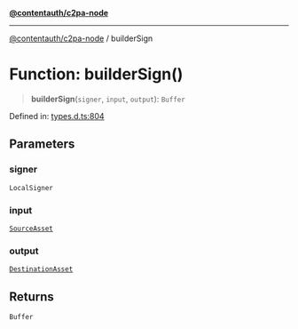 [**@contentauth/c2pa-node**](../README.md)

***

[@contentauth/c2pa-node](../README.md) / builderSign

# Function: builderSign()

> **builderSign**(`signer`, `input`, `output`): `Buffer`

Defined in: [types.d.ts:804](https://github.com/contentauth/c2pa-node-v2/blob/8bb2490bb1f0c6c00c0930669451a7750cccfebc/js-src/types.d.ts#L804)

## Parameters

### signer

`LocalSigner`

### input

[`SourceAsset`](../type-aliases/SourceAsset.md)

### output

[`DestinationAsset`](../type-aliases/DestinationAsset.md)

## Returns

`Buffer`
